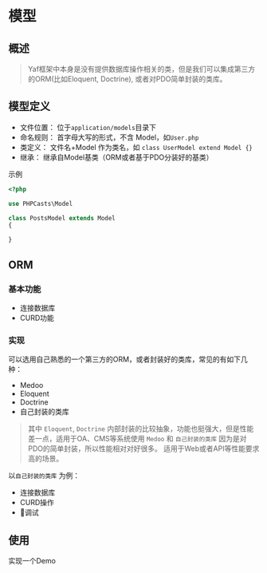 # 模型

## 概述

> Yaf框架中本身是没有提供数据库操作相关的类，但是我们可以集成第三方的ORM(比如Eloquent, Doctrine), 或者对PDO简单封装的类库。

## 模型定义
    
 - 文件位置： 位于`application/models`目录下
 - 命名规则： 首字母大写的形式，不含 Model，如`User.php`
 - 类定义： 文件名+Model 作为类名，如 `class UserModel extend Model {}`  
 - 继承： 继承自Model基类（ORM或者基于PDO分装好的基类）  
 
 示例
 ```php
 <?php
 
 use PHPCasts\Model
 
 class PostsModel extends Model
 {
 
 }

 ```

## ORM

### 基本功能

 - 连接数据库
 - CURD功能
 
### 实现

可以选用自己熟悉的一个第三方的ORM，或者封装好的类库，常见的有如下几种：

 - Medoo
 - Eloquent
 - Doctrine
 - 自己封装的类库
 
> 其中 `Eloquent`, `Doctrine` 内部封装的比较抽象，功能也挺强大，但是性能差一点，适用于OA、CMS等系统使用
> `Medoo` 和 `自己封装的类库` 因为是对PDO的简单封装，所以性能相对对好很多。 适用于Web或者API等性能要求高的场景。
 
 以`自己封装的类库` 为例：
 
 - 连接数据库
 - CURD操作
 - 调试

## 使用

实现一个Demo